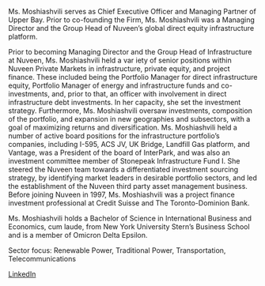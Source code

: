 Ms. Moshiashvili serves as Chief Executive Officer and Managing Partner of Upper Bay. Prior to co-founding the Firm, Ms. Moshiashvili was a Managing Director and the Group Head of Nuveen’s global direct equity infrastructure platform.

Prior to becoming Managing Director and the Group Head of Infrastructure at Nuveen, Ms. Moshiashvili held a var iety of senior positions within Nuveen Private Markets in infrastructure, private equity, and project finance. These included being the Portfolio Manager for direct infrastructure equity, Portfolio Manager of energy and infrastructure funds and co-investments, and, prior to that, an officer with involvement in direct infrastructure debt investments. In her capacity, she set the investment strategy. Furthermore, Ms. Moshiashvili oversaw investments, composition of the portfolio, and expansion in new geographies and subsectors, with a goal of maximizing returns and diversification. Ms. Moshiashvili held a number of active board positions for the infrastructure portfolio’s companies, including I-595, ACS JV, UK Bridge, Landfill Gas platform, and Vantage, was a President of the board of InterPark, and was also an investment committee member of Stonepeak Infrastructure Fund I. She steered the Nuveen team towards a differentiated investment sourcing strategy, by identifying market leaders in desirable portfolio sectors, and led the establishment of the Nuveen third party asset management business. Before joining Nuveen in 1997, Ms. Moshiashvili was a project finance investment professional at Credit Suisse and The Toronto-Dominion Bank.

Ms. Moshiashvili holds a Bachelor of Science in International Business and Economics, cum laude, from New York University Stern’s Business School and is a member of Omicron Delta Epsilon.

Sector focus: Renewable Power, Traditional Power, Transportation, Telecommunications


[LinkedIn](https://www.linkedin.com/in/marietta-moshiashvili)
